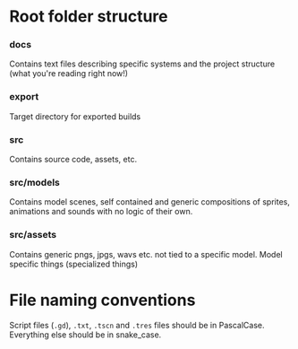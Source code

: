 # Root folder structure

### docs
Contains text files describing specific systems and the project structure (what you're reading right now!)

### export
Target directory for exported builds

###	src
Contains source code, assets, etc.

###	src/models
Contains model scenes, self contained and generic compositions of sprites, animations and sounds with no logic of their own.

###	src/assets 
Contains generic pngs, jpgs, wavs etc. not tied to a specific model. Model specific things (specialized things)

# File naming conventions

Script files (`.gd`), `.txt`, `.tscn` and `.tres` files should be in PascalCase.
Everything else should be in snake_case.
